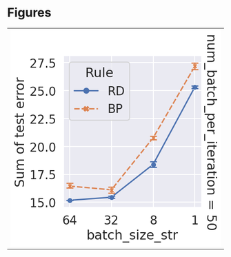 
# Figures

|                                    |
|:-----------------------------------|
| ![](./batch_size-50-sum-best-.png) |
